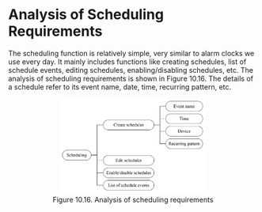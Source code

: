 # Analysis of Scheduling Requirements

The scheduling function is relatively simple, very similar to alarm
clocks we use every day. It mainly includes functions like creating
schedules, list of schedule events, editing schedules,
enabling/disabling schedules, etc. The analysis of scheduling
requirements is shown in Figure 10.16. The details of a schedule refer
to its event name, date, time, recurring pattern, etc.

<figure align="center">
    <img src="../../Pics/D10Z/10-16.jpg" width="70%">
    <figcaption>Figure 10.16. Analysis of scheduling requirements</figcaption>
</figure>

